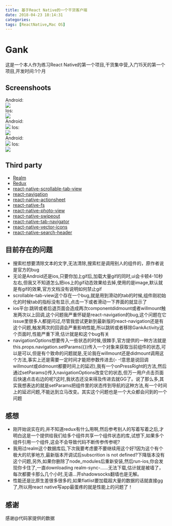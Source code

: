 ```yaml
---
title: 基于React Native的一个干货客户端
date: 2018-04-23 18:14:31
categories: 
tags: [ReactNative,Mac OS]
---
```


# Gank
这是一个本人作为练习React Native的第一个项目,干货集中营,入门15天的第一个项目,开发时间:1个月

<!-- more -->

## Screenshoots
Android:<br>
![](/art/android1.gif)
<br>
Ios:<br>
![](/art/ios1.gif)
<br>
Android:<br>
![](/art/android2.gif)
Ios:
<br>
![](/art/ios2.gif)
<br>
Android:<br>
![](/art/android3.gif)
Ios:<br>
![](/art/ios3.gif)
<br>

## Third party
* [Realm](https://github.com/realm/realm-js)
* [Redux](https://github.com/reactjs/redux)
* [react-native-scrollable-tab-view](https://github.com/skv-headless/react-native-scrollable-tab-view)
* [react-navigation](https://github.com/react-navigation/react-navigation)
* [react-native-actionsheet](https://github.com/beefe/react-native-actionsheet)
* [react-native-fs](https://github.com/itinance/react-native-fs)
* [react-native-photo-view](https://github.com/alwx/react-native-photo-view)
* [react-native-swipeout](https://github.com/dancormier/react-native-swipeout)
* [react-native-tab-navigator](https://github.com/happypancake/react-native-tab-navigator)
* [react-native-vector-icons](https://github.com/oblador/react-native-vector-icons)
* [react-native-search-header](https://github.com/tuantle/react-native-search-header)


## 目前存在的问题

* 搜索栏想要清除文本的文字,无法清除,搜索栏是调用别人的组件的，原作者说是官方的bug
* 无论是Android还是ios,只要你加上gif后,加载大量gif的同时,ui会卡顿4-10秒左右,但我又不知道怎么把ios上的gif动态效果给去掉,使用的是image,默认就是有gif的效果,官方文档没有说明如何禁止gif
* scrollable-tab-view这个存在一个bug,就是用到滑动的tab的时候,组件刚初始化的时候tab的指标没有显示,点击一下或者滑动一下界面的就显示了
* ios平台:跳转或者后退页面会造成两次componentdidmount或者willmount触发两次以上回调,这个问题我严重怀疑是react-navigation的bug,这个问题在它issue里很多人都提问过,尽管我尝试更新到最新版的react-navigation还是有这个问题,触发两次的回调会严重影响性能,所以跳转或者移除GankActivity这个页面时,性能严重下滑,估计就是和这个bug有关
* navigationOptions想要传入一些状态的时候,很棘手,官方提供的一种方法就是this.props.navigation.setParams({})传入一个对象来获取当前组件的状态,可以是可以,但是有个致命的问题就是,无论我在willmount还是didmount调用这个方法,事实上还是需要一定时间才能把参数传进去(- -!意思是说回调willmount或didmount都要时间上的延迟),我有一个onPressRight的方法,然后通过setParams()传入navigationOptions改变它的状态,但万一用户点击页面后快速点击右边的呢?这时,我状态还没来得及传进去就GG了。说了那么多,其实我想表达的就是setParams把组件里的状态传到导航的这种方法,有一个时间上的延迟问题,不能达到立马改变。其实这个问题也是一个大众都会问到的一个问题

## 感想
* 刚开始说实在的,并不知道redux有什么用啊,然后参考别人的写着写着之后,才明白这是一个提供给我们给多个组件共享一个组件状态的库,试想下,如果多个组件引用一个组件,这会不会导致代码不断传参传参呢?
* 我用过realm这个数据库后,下次我要考虑要不要继续用这个好?因为这个有个极大的坑爹地方,最新版本开调试后subscrition is not defined?下降版本没有这个问题,另外,如果你删除了node_modules后重新安装,然后run-ios,你会发现你卡住了,一直downloading realm-sync-......无法下载,估计就是被墙了，每次都要卡那么几个小时,无语...开shadowsocks翻墙也是无解。
* 性能还是比原生差很多很多的,如果flatlist要加载超大量的数据的话就直接gg了,所以用react native写app最蛋疼的就是性能上的问题了！

## 感谢
感谢@代码家提供的数据

